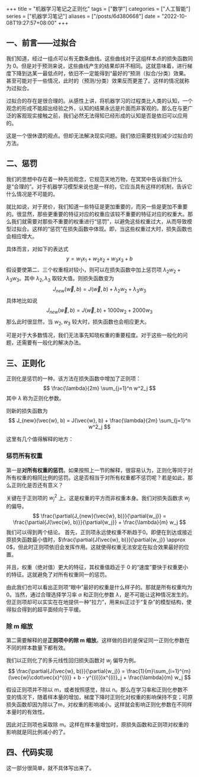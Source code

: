 +++
title = "机器学习笔记之正则化"
tags = ["数学"]
categories = ["人工智能"]
series = ["机器学习笔记"]
aliases = ["/posts/6d380668"]
date = "2022-10-08T19:27:57+08:00"
+++
## 一、前言——过拟合
我们知道，经过一组点可以有无数条曲线。这些曲线对于这组样本点的损失函数同为 0。但是对于预测来说，这些曲线产生的结果却并不相同。这就意味着，进行梯度下降到达某一最低点时，依旧不一定能得到“最好的”预测（拟合/分类）效果。甚至可能对于一些情况，此时的（预测/分类）效果反而更差了。这样的情况就称为过拟合。

过拟合的存在是很合理的。从感性上讲，将机器学习的过程类比人类的认知，一个观念的形成不能超出经验之外，认知的结果永远是片面而非客观的。那么在与更广泛的客观现实接触之前，我们必然无法得知已经形成的认知是否是依旧可以应用的。

这是一个很休谟的观点。但却无法解决现实问题。我们依旧需要找到减少过拟合的方法。

## 二、惩罚
我们的思想中存在着一种先验观念，它规范天地万物，在冥冥中告诉我们什么是“合理的”。对于机器学习模型来说也是一样的，它应当具有这样的机制，告诉它什么情况是不可能的。

就比如说，对于房价，我们知道一些特征是更加重要的，而另一些是更加不重要的。很显然，那些更重要的特征对应的权重应该较不重要的特征对应的权重大。那么我们就需要对那些不重要的权重进行“惩罚”，以避免这些权重过大，从而导致模型过拟合。这样的“惩罚”在损失函数中体现。即，当这些权重过大时，损失函数也会相应增大。

具体而言，对如下的表达式
$$
    y = w_1x_1 + w_2x_2 + w_3x_3 + b
$$
假设要使第二、三个权重相对较小，则可以在损失函数中加上惩罚项 $\lambda_2 w_2 + \lambda_3 w_3$。其中 $\lambda_2, \lambda_3$ 取较大值。则损失函数变为
$$
    J_{new}(\vec{w}, b) = J(\vec{w}, b) + \lambda_2 w_2 + \lambda_3 w_3
$$
具体地比如说
$$
    J_{new}(\vec{w}, b) = J(\vec{w}, b) + 1000 w_2 + 2000 w_3
$$
那么此时很显然，当 $w_2, w_3$ 较大时，损失函数也会相应更大。

可是对于大多数情况，我们无法事先知晓权重的重要程度。对于这些一般化的问题，还需要有一般化的解决办法。

## 三、正则化
正则化是惩罚的一种。该方法在损失函数中增加了正则项：
$$
    \frac{\lambda}{2m} \sum_{j=1}^n w^2_j
$$
其中 $\lambda$ 称为正则化参数。

则新的损失函数为
$$
    J_{new}(\vec{w}, b) = J(\vec{w}, b) + \frac{\lambda}{2m} \sum_{j=1}^n w^2_j
$$

这里有几个值得解释的地方：

### 惩罚所有权重
第一是**对所有权重的惩罚**。如果按照上一节的解释，很容易认为，正则化等同于对所有权重的相同比例的惩罚。这是否相当于对所有权重都不惩罚呢？若是如此，那么正则化是否还有意义？

关键在于正则项的 $w^2_j$ 上。这是权重的平方而非权重本身。我们对损失函数求 $w_j$ 的偏导。
$$
    \frac{\partial{J_{new}(\vec{w}, b)}}{\partial{w_j}}
    = \frac{\partial{J(\vec{w}, b)}}{\partial{w_j}}
    + \frac{\lambda}{m} w_j
$$
我们可以得到两个结论。
首先，正则项永远使权重不断趋于0。即便在到达或接近原损失函数最小值时，$\frac{\partial{J(\vec{w}, b)}}{\partial{w_j}} \approx 0$，但此时正则项依旧会发挥作用。这就使得权重无法安定在拟合效果最好的位置。

并且，权重（绝对值）更大的特征，其权重值趋近于 0 的“速度”要快于权重更小的特征。这就避免了对所有权重同一的惩罚。

由此我们也可以看出正则项“眼中”最好的权重是什么样子的。那就是所有权重均为 0。当然，通过合理选择学习率 $\alpha$ 和正则化参数 $\lambda$，是不可能让这种情况发生的。但正则项却可以实实在在地提供一种“拉力”，用来纠正过于“复杂”的模型结构，使得拟合得到的超平面倾向于平缓。


### 除 m 缩放
第二需要解释的是**正则项中的除 m 缩放**。这样做的目的是保证同一正则化参数在不同的样本数量下都有效。

我们以正则化了的多元线性回归损失函数对 $w_j$ 偏导为例。
$$
    \frac{\partial{J(\vec{w}, b)}}{\partial{w_j}}
    = \frac{1}{m}\sum_{i=1}^{m}(\vec{w}\cdot\vec{x}^{(i)} + b - y^{(i)})x^{(i)}_j
    + \frac{\lambda}{m} w_j
$$

假设正则项并不除以 m，或者按照感觉，除以 n。那么在学习率和正则化参数不变的情况下，随着样本量的增加，梯度下降时正则化对权重的影响保持不变；可原损失函数却因为除以了m，对权重的影响减小。这样就会影响正则化参数在不同样本量时的有效性。

因此对正则项也采取除 m。这样在样本量增加时，原损失函数和正则项对权重的影响就是同比例减小的了。

## 四、代码实现
这一部分很简单，就不具体写出来了。